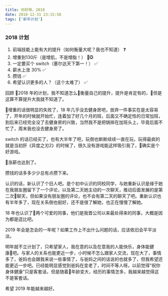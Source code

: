 ```yaml
---
title: 你好呀，2019
date: 2018-12-31 23:15:58
tags: ['新年计划']
---
```

### 2018 计划

1. 前端技能上能有大的提升（如何衡量大呢？我也不知道） ❓
2. 增重到130斤（是增肌，不是增脂！） ❎
3. 一定要买个 switch（塞尔达天下第一！） ✅
4. 薪水上涨 30% ✅
5. 攒钱 ✅
6. 希望认识更多的人？（这个太难了） ✅

回顾 2018 年的计划，我不知道怎么衡量自己的提升，提升是肯定有的，但是这算不算提升大我就不知道了。

增重的话很明显的失败了，18 年几乎没去健身房吧，放弃一件事实在是太容易了，开年的时候就开始忙，连着加了好几个月的班，后面又不确定性的日常加班，到后来已经完全没了去健身房的兴致，当然我不是把锅摔在加班头上，毕竟后面不忙了，周末我也没去健身房了。

switch 的话已经买了，也有大半年了吧，玩倒也断断续续一直在玩，玩得最疯的就是当初肝《异度之刃2》的时候了，很久没有游戏能这样吸引我了，确实是个好游戏。

涨薪也达到了。

攒钱的话多多少少总有点攒下来。

认识的话，新认识了个旧人吧。是个初中认识的同校同学，与她重新认识是缘于她在我朋友圈留下了一个评论，以及第二天她主动的一次聊天，推动后面发展的是第二次聊天，但如果没有朋友圈的评论，也不会有第二天的聊天了吧。重新认识也有半年多了，现在关系倒也挺好，还不是很了解她，也正在慢慢了解她。

18 年也认识了两个可爱的同事，他们是我晋公司以来最处得来的同事，大概是因为都是逗比吧。

2019 年会是怎会的一年呢？如果工作上不出什么问题的话，应该依旧会平平淡淡。

明年就不立计划了，只希望家人，我在意的以及在意我的人能快乐，身体能健康吧。与家人的关系也能更近一步，小时候不怎么跟家人交流，现在大了，事情多了，爸妈也会跟我来说一些事情了，与爸妈之间的话说的也就多了，但我希望还能更近一步吧。已经能明显感觉到爸妈在变老了，时间不等人呀。以前觉得“祝你身体健康”只是客套话，但是随着年龄变大，经历的事情怎多，我越来越觉得这不是客套话。

希望 2019 年能越来越好。